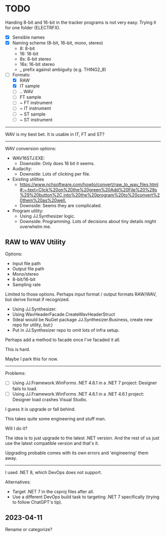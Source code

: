 TODO
====

Handing 8-bit and 16-bit in the tracker programs is not very easy.
Trying it for one folder (ELECTRFX).

- [x] Sensible names
- [x]  Naming scheme (8-bit, 16-bit, mono, stereo)
    - 8: 8-bit
    - 16: 16-bit
    - 8s: 8-bit stereo
    - 16s: 16-bit stereo
    - _ prefix against ambiguity (e.g. THING2_8)
-  [ ] Formats:
    - [x] RAW
    - [x] IT sample
    - [ ] .. WAV
    - [ ] FT sample
    - [ ] ~ FT instrument
    - [ ] ~ IT instrument
    - [ ] ~ ST sample
    - [ ] ~ ST instrument

-----

WAV is my best bet.
It is usable in IT, FT and ST?

-----

WAV conversion options:

- WAV16STJ.EXE:
    - Downside: Only does 16 bit it seems.
- Audacity:
    - Downside: Lots of clicking per file.
- Existing utilities
    - <https://www.nchsoftware.com/howto/convert/raw_to_wav_files.html#:~:text=Click%20on%20the%20green%20Add%20File%20%28s%29%20button%2C,into%20the%20program%20to%20convert%20them%20as%20well.>
    - Downside: Seems they are complicated.
- Program utility:
    - Using JJ.Synthesizer logic.
    - Downside: Programming. Lots of decisions about tiny details might overwhelm me.


RAW to WAV Utility
------------------

Options:

- Input file path
- Output file path
- Mono/stereo
- 8-bit/16-bit
- Sampling rate

Limited to those options. Perhaps input format / output formats RAW/WAV, but derive format if recognized.

- Using JJ.Synthesizer.
- Using WavHeaderFacade.CreateWavHeaderStruct
- (Ideal would be NuGet package JJ.Synthesizer.Business, create new repo for utility, but:)
- Put in JJ.Synthesizer repo to omit lots of infra setup.

Perhaps add a method to facade once I've facaded it all.

This is hard.

Maybe I park this for now.

----

Problems:

- [ ] Using JJ.Framework.WinForms .NET 4.6.1 in a .NET 7 project: Designer fails to load.
- [ ] Using JJ.Framework.WinForms .NET 4.6.1 in a .NET 4.6.1 project: Designer load crashes Visual Studio.

I guess it is upgrade or fall behind.

This takes quite some engineering and stuff man.

Will I do it?

The idea is to just upgrade to the latest .NET version.
And the rest of us just use the latest compatible version and that's it.

Upgrading probable comes with its own errors and 'engineering' them away.

-----

I used .NET 8, which DevOps does not support.

Alternatives:

- Target .NET 7 in the csproj files after all.
- Use a different DevOps build task to targeting .NET 7 specifically (trying to follow ChatGPT's tip).


2023-04-11
----------

Rename or categorize?